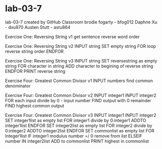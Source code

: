 # lab-03-7
lab-03-7 created by GitHub Classroom
brodie fogarty - bfog012
Daphne Xu - dxu970
Austen Stutt - astu864

Exercise One: Reversing String v1
get sentence
reverse word order 

Exercise One: Reversing String v2
INPUT string 
SET empty string 
FOR loop 
   reverse string order
 ENDFOR

Exercise One: Reversing String v3
INPUT string 
SET reversestring as empty string 
FOR character in string 
  ADD character to begining of reverse string 
 ENDFOR
  PRINT reverse string
  

Exercise Four: Greatest Common Divisor v1
INPUT numbers 
find common denominator 

Exercise Four: Greatest Common Divisor v2
INPUT integer1 
INPUT integer2
FOR each input divide by 0 - input number 
FIND output with 0 remainder 
FIND highest common output 

Exercise Four: Greatest Common Divisor v3 
INPUT integer1 
INPUT integer2
SET integer1list as empty list 
FOR integer1 
  divide by 0:integer1
  ADDTO integer1list 
  ENDFOR 
SET integer2list as empty list 
FOR integer2 
  divide by 0:integer2
  ADDTO integer2list 
  ENDFOR
SET commonlist as empty list
FOR lnteger1list 
  IF integer1 modulus number =/ 0 
    remove from list
  ELSEIF number IN integer2list
    ADD to commonlist
PRINT highest in commonlist

  
  
   
  

 
